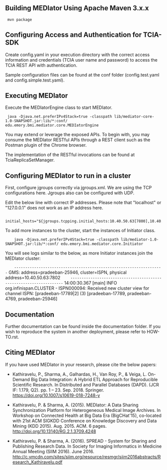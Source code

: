 ## Building MEDIator Using Apache Maven 3.x.x

     mvn package


## Configuring Access and Authentication for TCIA-SDK

Create config.yaml in your execution directory with the correct access information and credentials 
(TCIA user name and password) to access the TCIA REST API with authentication. 

Sample configuration files can be found at the conf folder (config.test.yaml and config.simple.test.yaml).


Executing MEDIator
---------
Execute the MEDIatorEngine class to start MEDIator.

     java -Djava.net.preferIPv4Stack=true -classpath lib/mediator-core-1.0-SNAPSHOT.jar:lib/*:conf/ edu.emory.bmi.mediator.core.MEDIatorEngine

You may extend or leverage the exposed APIs. To begin with, you may consume the MEDIator RESTful APIs through a REST
client such as the Postman plugin of the Chrome browser.


The implementation of the RESTful invocations can be found at TciaReplicaSetManager.



Configuring MEDIator to run in a cluster
---------
First, configure jgroups correctly via jgroups.xml. We are using the TCP configurations here. Jgroups also can be 
configured with UDP.

Edit the below line with correct IP addresses. Please note that "localhost" or "127.0.0.1" does not work as an IP address here.

			 initial_hosts="${jgroups.tcpping.initial_hosts:10.40.50.63[7800],10.40.50.63[7801],10.40.50.63[7802],10.40.50.63[7803]}"


To add more instances to the cluster, start the instances of Initiator class.

`     java -Djava.net.preferIPv4Stack=true -classpath lib/mediator-1.0-SNAPSHOT.jar:lib/*:conf/ edu.emory.bmi.mediator.core.Initiator 
`

You will see logs similar to the below, as more Initiator instances join the MEDIator cluster:

`     -------------------------------------------------------------------
`     GMS: address=pradeeban-25946, cluster=ISPN, physical address=10.40.50.63:7802
`     -------------------------------------------------------------------
`     14:00:30.367 [main] INFO  org.infinispan.CLUSTER - ISPN000094: Received new cluster view for channel ISPN: [pradeeban-17789|2] (3) [pradeeban-17789, pradeeban-4769, pradeeban-25946]


## Documentation
Further documentation can be found inside the documentation folder. If you wish to reproduce the system in another 
deployment, please refer to HOW-TO.rst.


## Citing MEDIator
If you have used MEDIator in your research, please cite the below papers:

* Kathiravelu, P., Sharma, A., Galhardas, H., Van Roy, P., & Veiga, L. On-Demand Big Data Integration: A Hybrid ETL 
Approach for Reproducible Scientific Research. In Distributed and Parallel Databases (DAPD). (JCR IF: 1.179, Q2). 
pp. 1 – 23. Sep. 2018. Springer. https://doi.org/10.1007/s10619-018-7248-y

* Kathiravelu, P. & Sharma, A. (2015). MEDIator: A Data Sharing Synchronization Platform for Heterogeneous Medical Image Archives.
In Workshop on Connected Health at Big Data Era (BigCHat'15), co-located with 21st ACM SIGKDD Conference on Knowledge Discovery and Data Mining (KDD 2015).
Aug. 2015. ACM. 6 pages. http://doi.org/10.13140/RG.2.1.3709.4248

* Kathiravelu, P. & Sharma, A. (2016). SPREAD - System for Sharing and Publishing Research Data. In Society for Imaging
Informatics in Medicine Annual Meeting (SIIM 2016). June 2016.
http://c.ymcdn.com/sites/siim.org/resource/resmgr/siim2016abstracts/Research_Kathiravelu.pdf

